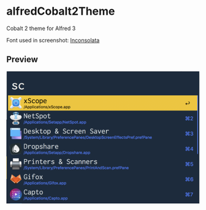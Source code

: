 # alfredCobalt2Theme
Cobalt 2 theme for Alfred 3

Font used in screenshot: [Inconsolata](https://fonts.google.com/specimen/Inconsolata)

## Preview

![Cobalt 2 theme for Alfred](/screenshot.png?raw=true "Cobalt 2 theme")
